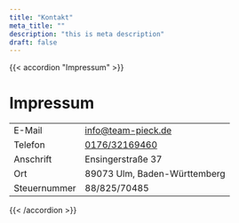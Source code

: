 ```yaml
---
title: "Kontakt"
meta_title: ""
description: "this is meta description"
draft: false
---
```


{{< accordion "Impressum" >}}

# Impressum

|              |                                                 |
| ------------ | ----------------------------------------------- |
| E-Mail       | [info@team-pieck.de](mailto:info@team-pieck.de) |
| Telefon      | [0176/32169460](tel:+4917632169460)             |
| Anschrift    | Ensingerstraße 37                               |
| Ort          | 89073 Ulm, Baden-Württemberg                    |
| Steuernummer | 88/825/70485                                    |

{{< /accordion >}}
